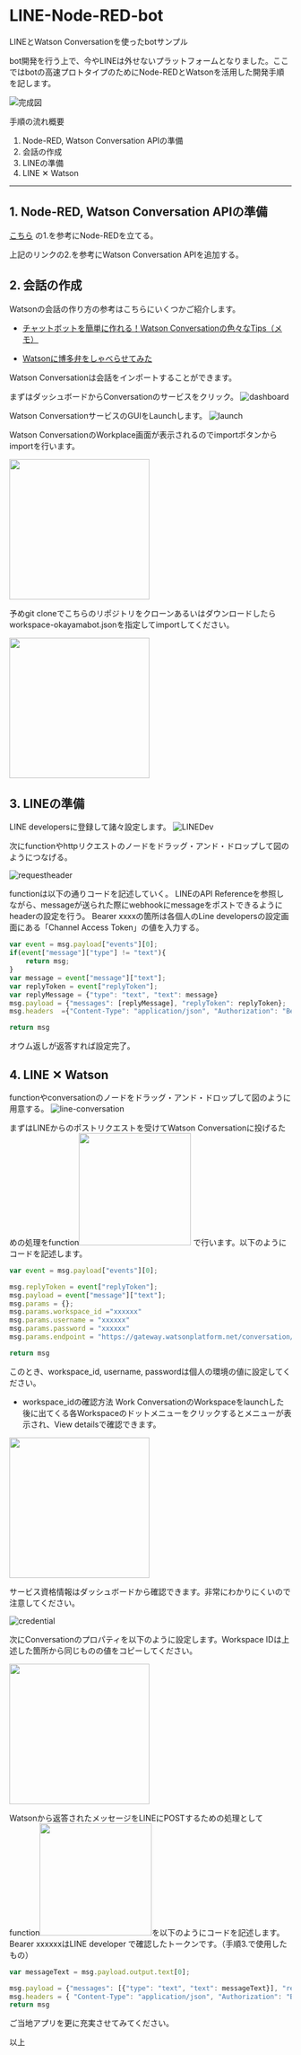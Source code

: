 # LINE-Node-RED-bot
LINEとWatson Conversationを使ったbotサンプル

bot開発を行う上で、今やLINEは外せないプラットフォームとなりました。ここではbotの高速プロトタイプのためにNode-REDとWatsonを活用した開発手順を記します。

![完成図](img/IMG_3881.PNG)


手順の流れ概要

1. Node-RED, Watson Conversation APIの準備
2. 会話の作成
3. LINEの準備
4. LINE ✕ Watson
----

## 1. Node-RED, Watson Conversation APIの準備

[こちら](https://github.com/Gitmorizumi/nodered-visualrecognition) の1.を参考にNode-REDを立てる。

上記のリンクの2.を参考にWatson Conversation APIを追加する。



## 2. 会話の作成

Watsonの会話の作り方の参考はこちらにいくつかご紹介します。

- [チャットボットを簡単に作れる！Watson Conversationの色々なTips（メモ）](https://qiita.com/ishida330/items/ae7277598cd3e08fc3a2)

- [Watsonに博多弁をしゃべらせてみた](https://qiita.com/asasaki/items/15e22f359da193669408)

Watson Conversationは会話をインポートすることができます。

まずはダッシュボードからConversationのサービスをクリック。
![dashboard](img/dash_board.PNG)


Watson ConversationサービスのGUIをLaunchします。
![launch](img/launch_conversation.png)

Watson ConversationのWorkplace画面が表示されるのでimportボタンからimportを行います。

<img src="img/import_button.png" width="250px">

予めgit cloneでこちらのリポジトリをクローンあるいはダウンロードしたらworkspace-okayamabot.jsonを指定してimportしてください。

<img src="img/import_workplace.png" width="250px">

## 3. LINEの準備

LINE developersに登録して諸々設定します。
![LINEDev](img/LINE_Dev.png)

次にfunctionやhttpリクエストのノードをドラッグ・アンド・ドロップして図のようにつなげる。

![requestheader](img/request_header_sample.png)

functionは以下の通りコードを記述していく。
LINEのAPI Referenceを参照しながら、messageが送られた際にwebhookにmessageをポストできるようにheaderの設定を行う。
Bearer xxxxの箇所は各個人のLine developersの設定画面にある「Channel Access Token」の値を入力する。

```js
var event = msg.payload["events"][0];
if(event["message"]["type"] != "text"){
    return msg;
}
var message = event["message"]["text"];
var replyToken = event["replyToken"];
var replyMessage = {"type": "text", "text": message}
msg.payload = {"messages": [replyMessage], "replyToken": replyToken};
msg.headers  ={"Content-Type": "application/json", "Authorization": "Bearer XXXXX"};

return msg
```

オウム返しが返答すれば設定完了。


## 4. LINE ✕ Watson

functionやconversationのノードをドラッグ・アンド・ドロップして図のように用意する。
![line-conversation](img/line-conversation.png)

まずはLINEからのポストリクエストを受けてWatson Conversationに投げるための処理をfunction<img src="img/function1.png" width="200px">
で行います。以下のようにコードを記述します。


```js
var event = msg.payload["events"][0];

msg.replyToken = event["replyToken"];
msg.payload = event["message"]["text"];
msg.params = {};
msg.params.workspace_id ="xxxxxx"
msg.params.username = "xxxxxx"
msg.params.password = "xxxxxx"
msg.params.endpoint = "https://gateway.watsonplatform.net/conversation/api"

return msg
```

このとき、workspace_id, username, passwordは個人の環境の値に設定してください。

- workspace_idの確認方法
Work ConversationのWorkspaceをlaunchした後に出てくる各Workspaceのドットメニューをクリックするとメニューが表示され、View detailsで確認できます。

<img src="img/workspaceid.png" width="250px">

サービス資格情報はダッシュボードから確認できます。非常にわかりにくいので注意してください。

![credential](img/credential.png)

次にConversationのプロパティを以下のように設定します。Workspace IDは上述した箇所から同じものの値をコピーしてください。

<img src="img/conversation_property.png" width="250px">


Watsonから返答されたメッセージをLINEにPOSTするための処理としてfunction<img src="img/function2.png" width="200px">を以下のようにコードを記述します。
Bearer xxxxxxはLINE developer で確認したトークンです。（手順3.で使用したもの）

```js
var messageText = msg.payload.output.text[0];

msg.payload = {"messages": [{"type": "text", "text": messageText}], "replyToken": msg.replyToken};
msg.headers = { "Content-Type": "application/json", "Authorization": "Bearer xxxxxx"};
return msg
```

ご当地アプリを更に充実させてみてください。

以上